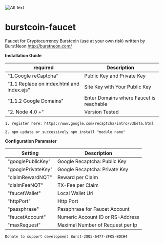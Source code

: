 ![Alt text](https://ibb.co/dTgFiz][img]https://preview.ibb.co/cAXcwK/faucet.png?raw=true "Title")
# burstcoin-faucet
Faucet for Cryptocurrency Burstcoin (use at your own risk) written by BurstNeon http://burstneon.com/

**Installation Guide**

| required | Description |
| --- | --- |
|"1.Google reCaptcha" | Public Key and Private Key|
|"1.1 Replace on index.html and index.ejs" | Site Key with Your Public Key |
|"1.1.2 Google Domains" | Enter Domains where Faucet is reachable |
|"2. Node 4.0 +" | Version Tested |
```
1. register here: https://www.google.com/recaptcha/intro/v3beta.html
```
```
2. npm update or successively npm install "module name"
```

**Configuration Paramater**

| Setting | Description |
| --- | --- |
|"googlePublicKey" | Google Recaptcha: Public Key |
|"googlePrivateKey" | Google Recaptcha: Private Key |
|"claimRewardNQT" | Reward per Claim |
|"claimFeeNQT" | TX-Fee per Claim |
|"faucetWallet" |Local Wallet Url | Alternative External Wallet  |
|"httpPort" | Http Port |
|"passphrase" | Passphrase for Faucet Account |
|"faucetAccount" | Numeric Account ID or RS-Address |
|"maxRequest" | Maximal Number of Request per Ip|


```
Donate to support development Burst-2QQ5-6477-ZFK5-BQCH4
```
